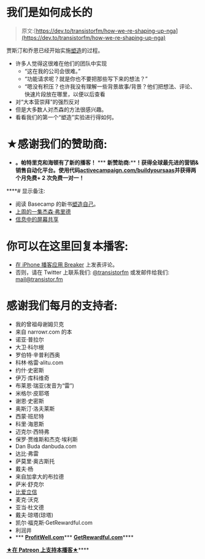# 我们是如何成长的

> 原文:[https://dev.to/transistorfm/how-we-re-shaping-up-nga](https://dev.to/transistorfm/how-we-re-shaping-up-nga)

贾斯汀和乔恩已经开始实施[塑造](https://basecamp.com/shapeup)的过程。

*   许多人觉得这很难在他们的团队中实现
    *   “这在我的公司会很难。”
    *   “功能请求呢？就是你也不要把那些写下来的想法？”
    *   “嗯没有积压？也许我没有理解一些背景故事/背景？他们把想法、评论、快速片段放在哪里，以便以后查看
*   对“大本营崇拜”的强烈反对
*   但是大多数人对杰森的方法很感兴趣。
*   看看我们的第一个“塑造”实验进行得如何。

# [](#%E2%98%85-thanks-to-our-sponsors)★感谢我们的赞助商:

*   [](https://www.profitwell.com/?utm_source=transistor.fm&utm_medium=podcast&utm_campaign=buildyoursaas)****。帕特里克和海顿有了新的播客！****
***   **新赞助商:**[](https://activecampaign.com/buildyoursaas)****！**获得全球最先进的营销&销售自动化平台。使用代码[activecampaign.com/buildyoursaas](https://activecampaign.com/buildyoursaas)并获得两个月免费+ 2 次免费一对一！****

 ****# [](#show-notes)显示备注:

*   阅读 Basecamp 的新书[塑造自己](https://basecamp.com/shapeup)。
*   [上周的一集杰森·弗里德](https://saas.transistor.fm/70)
*   [信息中的屏幕共享](https://support.apple.com/en-ca/guide/messages/icht11883/mac)

# [](#you-can-reply-to-this-podcast-here)你可以在这里回复本播客:

*   [在 iPhone 播客应用 Breaker](https://www.breaker.audio/build-your-saas) 上发表评论。
*   否则，请在 Twitter 上联系我们: [@transistorfm](https://twitter.com/transistorfm) 或发邮件给我们: [mail@transistor.fm](mailto:mail@transistor.fm)

# [](#thanks-to-our-monthly-supporters)感谢我们每月的支持者:

*   我的曾祖母谢姆贝克
*   来自 narrowr.com 的本
*   诺亚·普拉尔
*   大卫·科尔根
*   罗伯特·辛普利西奥
*   科林·格雷·alitu.com
*   约什·史密斯
*   伊万·库科维奇
*   布莱恩·瑞亚(发音为“雷”)
*   米格尔·皮耶塔
*   谢恩·史密斯
*   奥斯汀·洛夫莱斯
*   西蒙·班尼特
*   科里·海恩斯
*   迈克尔·西特弗
*   保罗·贾维斯和杰克·埃利斯
*   Dan Buda danbuda.com
*   达比·弗雷
*   萨莫里·奥古斯托
*   戴夫·杨
*   来自加拿大的布拉德
*   萨米·舒克尔
*   [比爱立信](https://www.brandshouter.com)
*   麦克·沃克
*   亚当·杜文德
*   戴夫·琼塔(琼塔)
*   凯尔·福克斯·GetRewardful.com
*   利润井
*   [](https://activecampaign.com/buildyoursaas)
***   [**ProfitWell.com**](https://www.profitwell.com/?utm_source=transistor.fm&utm_medium=podcast&utm_campaign=buildyoursaas)***   [**GetRewardful.com**](https://www.getrewardful.com/?via=buildyoursaas)****

 ********[★在 Patreon 上支持本播客★](https://www.patreon.com/jonjustin)************